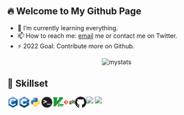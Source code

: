 ## 🔥 Welcome to My Github Page

- 🌱 I’m currently learning everything.
- 📫 How to reach me: [email](mailto:ryan.hsu06190619@gmail.com) me or contact me on Twitter.
- ⚡ 2022 Goal: Contribute more on Github.
<p align="center"> <img src="https://github-readme-stats.vercel.app/api?username=KaidenHsu&show_icons=true&theme=cobalt&hide=prs,contribs" alt="mystats" /></p>

## 🔨 Skillset

<img align="left" alt="c" width="26px" src="https://github.com/devicons/devicon/blob/master/icons/c/c-original.svg" />
<img align="left" alt="cplusplus" width="26px" src="https://github.com/devicons/devicon/blob/master/icons/cplusplus/cplusplus-original.svg" />
<img align="left" alt="python" width="26px" src="https://github.com/devicons/devicon/blob/master/icons/python/python-original.svg" />    
<img align="left" alt="Terminal" width="26px" src="https://raw.githubusercontent.com/github/explore/80688e429a7d4ef2fca1e82350fe8e3517d3494d/topics/terminal/terminal.png" />
<img align="left" alt="vim" width="26px" src="https://github.com/devicons/devicon/blob/master/icons/vim/vim-plain.svg" />
<img align="vscode" width="33px" src="https://cdn.jsdelivr.net/gh/devicons/devicon/icons/vscode/vscode-original.svg" />
<img align="left" alt="Git" width="26px" src="https://raw.githubusercontent.com/github/explore/80688e429a7d4ef2fca1e82350fe8e3517d3494d/topics/git/git.png" />
<img align="left" alt="GitHub" width="26px" src="https://raw.githubusercontent.com/github/explore/78df643247d429f6cc873026c0622819ad797942/topics/github/github.png"
<img align="linux" width="33px" src="https://cdn.jsdelivr.net/gh/devicons/devicon/icons/linux/linux-original.svg" />
<img align="ubuntu" width="33px" src="https://cdn.jsdelivr.net/gh/devicons/devicon/icons/ubuntu/ubuntu-plain.svg" />
